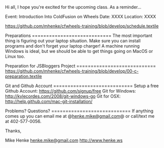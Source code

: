 Hi all, I hope you're excited for the upcoming class. As a
reminder...

Event: Introduction Into ColdFusion on Wheels Date: XXXX Location:
XXXX

https://github.com/mhenke/cfwheels-training/blob/develop/schedule.textile

Preparations ============================ The most important thing
is figuring out your laptop situation. Make sure you can install
programs and don't forget your laptop charger! A machine running
Windows is ideal, but we should be able to get things going on
MacOS or Linux too.

Preparation for JSBloggers Project ============================
https://github.com/mhenke/cfwheels-training/blob/develop/00-c-preparation.textile

Git and Github Account ============================ Setup a free
Github Account: https://github.com/signup/free Git for Windows:
http://kylecordes.com/2008/git-windows-go Git for OSX:
http://help.github.com/mac-git-installation/

Problems? Questions? ============================ If anything comes
up you can email me at @henke.mike@gmail.com@ or call/text me at
402-577-0056.

Thanks,

Mike Henke henke.mike@gmail.com http://www.henke.ws



